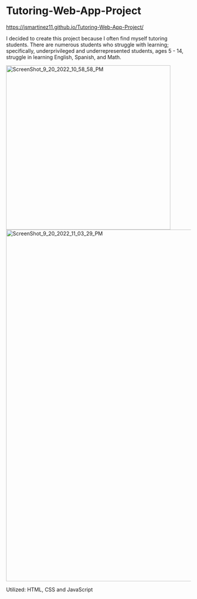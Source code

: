 # Tutoring-Web-App-Project

https://jsmartinez11.github.io/Tutoring-Web-App-Project/

I decided to create this project because I often find myself tutoring students. There are numerous students who struggle with learning; specifically, underprivileged and underrepresented students, ages 5 - 14, struggle in learning English, Spanish, and Math. 

<img width="448" alt="ScreenShot_9_20_2022_10_58_58_PM" src="https://user-images.githubusercontent.com/113077165/191425868-1be08956-59dd-4c4b-aeef-8d5cb291cbe6.png">

<img width="959" alt="ScreenShot_9_20_2022_11_03_29_PM" src="https://user-images.githubusercontent.com/113077165/191426512-90c8d6a2-7b31-471e-ab50-90254fecd42e.png">

Utilized: HTML, CSS and JavaScript
